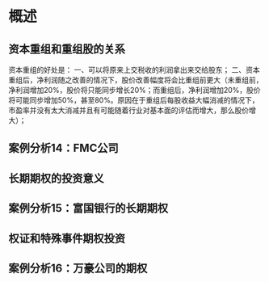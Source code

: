 # 概述

## 资本重组和重组股的关系
资本重组的好处是：
一、可以将原来上交税收的利润拿出来交给股东；
二、资本重组后，净利润随之改善的情况下，股价改善幅度将会比重组前更大（未重组前，净利润增加20%，股价将只能同步增长20%；而重组后，净利润增加20%，股价将可能同步增加50%，甚至80%。原因在于重组后每股收益大幅消减的情况下，市盈率并没有太大消减并且有可能随着行业对基本面的评估而增大，那么股价增大）；

## 案例分析14：FMC公司

## 长期期权的投资意义
## 案例分析15：富国银行的长期期权

## 权证和特殊事件期权投资
## 案例分析16：万豪公司的期权
